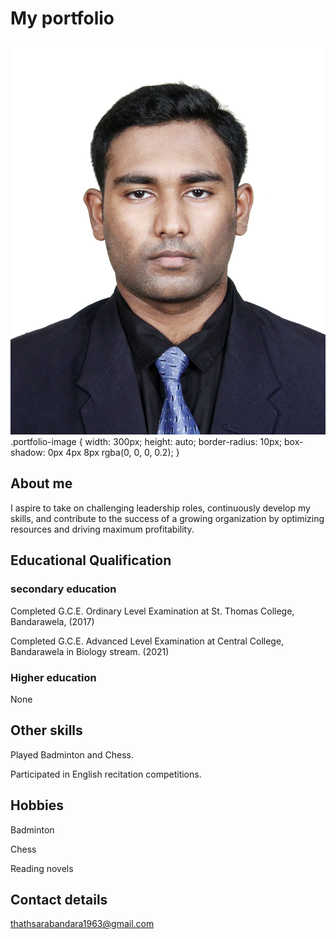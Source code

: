 # My portfolio
<img src="https://github.com/thathsara13-png/thathsara13-png.github.io/blob/main/IMG_2902.JPG"  class="portfolio-image">
.portfolio-image {
  width: 300px;
  height: auto;
  border-radius: 10px;
  box-shadow: 0px 4px 8px rgba(0, 0, 0, 0.2);
}



## About me
I aspire to take on challenging leadership roles, continuously develop my skills, and contribute to the success of a growing organization by optimizing resources and driving maximum profitability.

## Educational Qualification 
### secondary education 
Completed G.C.E. Ordinary Level Examination at St. Thomas College, Bandarawela, (2017)

Completed G.C.E. Advanced Level Examination at Central College, Bandarawela in Biology stream. (2021)

### Higher education 
None

## Other skills 
Played Badminton and Chess.

Participated in English recitation competitions.

## Hobbies 
Badminton

Chess

Reading novels

## Contact details
thathsarabandara1963@gmail.com 


